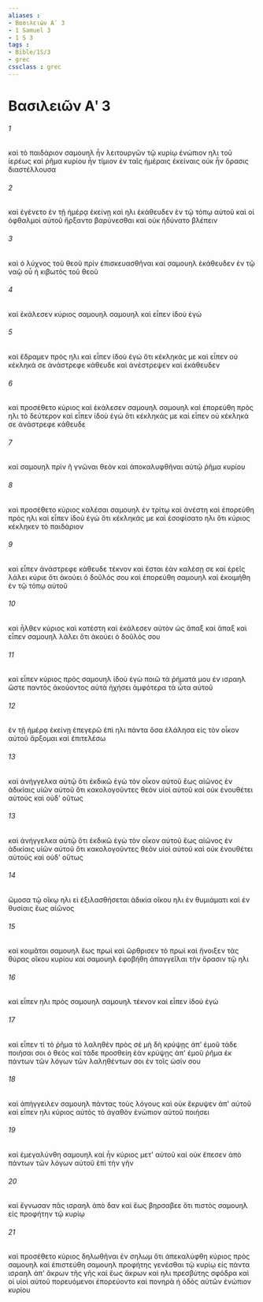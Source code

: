 ```yaml
---
aliases : 
- Βασιλειῶν Αʹ 3
- 1 Samuel 3
- 1 S 3
tags : 
- Bible/1S/3
- grec
cssclass : grec
---
```


# Βασιλειῶν Αʹ 3

###### 1
καὶ τὸ παιδάριον σαμουηλ ἦν λειτουργῶν τῷ κυρίῳ ἐνώπιον ηλι τοῦ ἱερέως καὶ ῥῆμα κυρίου ἦν τίμιον ἐν ταῖς ἡμέραις ἐκείναις οὐκ ἦν ὅρασις διαστέλλουσα
###### 2
καὶ ἐγένετο ἐν τῇ ἡμέρᾳ ἐκείνῃ καὶ ηλι ἐκάθευδεν ἐν τῷ τόπῳ αὐτοῦ καὶ οἱ ὀφθαλμοὶ αὐτοῦ ἤρξαντο βαρύνεσθαι καὶ οὐκ ἠδύνατο βλέπειν
###### 3
καὶ ὁ λύχνος τοῦ θεοῦ πρὶν ἐπισκευασθῆναι καὶ σαμουηλ ἐκάθευδεν ἐν τῷ ναῷ οὗ ἡ κιβωτὸς τοῦ θεοῦ
###### 4
καὶ ἐκάλεσεν κύριος σαμουηλ σαμουηλ καὶ εἶπεν ἰδοὺ ἐγώ
###### 5
καὶ ἔδραμεν πρὸς ηλι καὶ εἶπεν ἰδοὺ ἐγώ ὅτι κέκληκάς με καὶ εἶπεν οὐ κέκληκά σε ἀνάστρεφε κάθευδε καὶ ἀνέστρεψεν καὶ ἐκάθευδεν
###### 6
καὶ προσέθετο κύριος καὶ ἐκάλεσεν σαμουηλ σαμουηλ καὶ ἐπορεύθη πρὸς ηλι τὸ δεύτερον καὶ εἶπεν ἰδοὺ ἐγώ ὅτι κέκληκάς με καὶ εἶπεν οὐ κέκληκά σε ἀνάστρεφε κάθευδε
###### 7
καὶ σαμουηλ πρὶν ἢ γνῶναι θεὸν καὶ ἀποκαλυφθῆναι αὐτῷ ῥῆμα κυρίου
###### 8
καὶ προσέθετο κύριος καλέσαι σαμουηλ ἐν τρίτῳ καὶ ἀνέστη καὶ ἐπορεύθη πρὸς ηλι καὶ εἶπεν ἰδοὺ ἐγώ ὅτι κέκληκάς με καὶ ἐσοφίσατο ηλι ὅτι κύριος κέκληκεν τὸ παιδάριον
###### 9
καὶ εἶπεν ἀνάστρεφε κάθευδε τέκνον καὶ ἔσται ἐὰν καλέσῃ σε καὶ ἐρεῖς λάλει κύριε ὅτι ἀκούει ὁ δοῦλός σου καὶ ἐπορεύθη σαμουηλ καὶ ἐκοιμήθη ἐν τῷ τόπῳ αὐτοῦ
###### 10
καὶ ἦλθεν κύριος καὶ κατέστη καὶ ἐκάλεσεν αὐτὸν ὡς ἅπαξ καὶ ἅπαξ καὶ εἶπεν σαμουηλ λάλει ὅτι ἀκούει ὁ δοῦλός σου
###### 11
καὶ εἶπεν κύριος πρὸς σαμουηλ ἰδοὺ ἐγὼ ποιῶ τὰ ῥήματά μου ἐν ισραηλ ὥστε παντὸς ἀκούοντος αὐτὰ ἠχήσει ἀμφότερα τὰ ὦτα αὐτοῦ
###### 12
ἐν τῇ ἡμέρᾳ ἐκείνῃ ἐπεγερῶ ἐπὶ ηλι πάντα ὅσα ἐλάλησα εἰς τὸν οἶκον αὐτοῦ ἄρξομαι καὶ ἐπιτελέσω
###### 13
καὶ ἀνήγγελκα αὐτῷ ὅτι ἐκδικῶ ἐγὼ τὸν οἶκον αὐτοῦ ἕως αἰῶνος ἐν ἀδικίαις υἱῶν αὐτοῦ ὅτι κακολογοῦντες θεὸν υἱοὶ αὐτοῦ καὶ οὐκ ἐνουθέτει αὐτοὺς καὶ οὐδ' οὕτως
###### 13
καὶ ἀνήγγελκα αὐτῷ ὅτι ἐκδικῶ ἐγὼ τὸν οἶκον αὐτοῦ ἕως αἰῶνος ἐν ἀδικίαις υἱῶν αὐτοῦ ὅτι κακολογοῦντες θεὸν υἱοὶ αὐτοῦ καὶ οὐκ ἐνουθέτει αὐτοὺς καὶ οὐδ' οὕτως
###### 14
ὤμοσα τῷ οἴκῳ ηλι εἰ ἐξιλασθήσεται ἀδικία οἴκου ηλι ἐν θυμιάματι καὶ ἐν θυσίαις ἕως αἰῶνος
###### 15
καὶ κοιμᾶται σαμουηλ ἕως πρωὶ καὶ ὤρθρισεν τὸ πρωὶ καὶ ἤνοιξεν τὰς θύρας οἴκου κυρίου καὶ σαμουηλ ἐφοβήθη ἀπαγγεῖλαι τὴν ὅρασιν τῷ ηλι
###### 16
καὶ εἶπεν ηλι πρὸς σαμουηλ σαμουηλ τέκνον καὶ εἶπεν ἰδοὺ ἐγώ
###### 17
καὶ εἶπεν τί τὸ ῥῆμα τὸ λαληθὲν πρὸς σέ μὴ δὴ κρύψῃς ἀπ' ἐμοῦ τάδε ποιήσαι σοι ὁ θεὸς καὶ τάδε προσθείη ἐὰν κρύψῃς ἀπ' ἐμοῦ ῥῆμα ἐκ πάντων τῶν λόγων τῶν λαληθέντων σοι ἐν τοῖς ὠσίν σου
###### 18
καὶ ἀπήγγειλεν σαμουηλ πάντας τοὺς λόγους καὶ οὐκ ἔκρυψεν ἀπ' αὐτοῦ καὶ εἶπεν ηλι κύριος αὐτός τὸ ἀγαθὸν ἐνώπιον αὐτοῦ ποιήσει
###### 19
καὶ ἐμεγαλύνθη σαμουηλ καὶ ἦν κύριος μετ' αὐτοῦ καὶ οὐκ ἔπεσεν ἀπὸ πάντων τῶν λόγων αὐτοῦ ἐπὶ τὴν γῆν
###### 20
καὶ ἔγνωσαν πᾶς ισραηλ ἀπὸ δαν καὶ ἕως βηρσαβεε ὅτι πιστὸς σαμουηλ εἰς προφήτην τῷ κυρίῳ
###### 21
καὶ προσέθετο κύριος δηλωθῆναι ἐν σηλωμ ὅτι ἀπεκαλύφθη κύριος πρὸς σαμουηλ καὶ ἐπιστεύθη σαμουηλ προφήτης γενέσθαι τῷ κυρίῳ εἰς πάντα ισραηλ ἀπ' ἄκρων τῆς γῆς καὶ ἕως ἄκρων καὶ ηλι πρεσβύτης σφόδρα καὶ οἱ υἱοὶ αὐτοῦ πορευόμενοι ἐπορεύοντο καὶ πονηρὰ ἡ ὁδὸς αὐτῶν ἐνώπιον κυρίου
